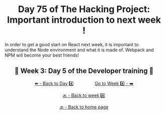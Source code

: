 <h1 align="center">Day 75 of The Hacking Project: Important introduction to next week !</h1>

In order to get a good start on React next week, it is important to understand the Node environment and what it is made of. Webpack and NPM will become your best friends!

<h2 align="center">🎉 Week 3: Day 5 of the Developer training 🎉</h2>

<div align="center">
  
  [⬅️ - Back to Day 4️⃣](https://github.com/BenjaminCharmes/THP_Developer/tree/main/Week_3/Day_4)
  &nbsp;&nbsp;&nbsp;&nbsp;&nbsp;&nbsp;&nbsp;&nbsp;&nbsp;&nbsp;&nbsp;&nbsp;&nbsp;&nbsp;&nbsp;
  [Go to Week 4️⃣ - ➡️](https://github.com/BenjaminCharmes/THP_Developer/tree/main/Week_4)

</div>

<div align="center">

  [🔙 - Back to week 4️⃣](https://github.com/BenjaminCharmes/THP_Developer/tree/main/Week_3)

  [🔙 - Back to home page](https://github.com/BenjaminCharmes/THP_Developer)

</div>

